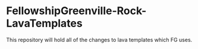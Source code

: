 # FellowshipGreenville-Rock-LavaTemplates
This repository will hold all of the changes to lava templates which FG uses.
